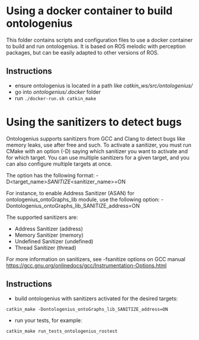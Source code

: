 # Using a docker container to build ontologenius

This folder contains scripts and configuration files to use a docker container to build and run
ontologenius. It is based on ROS melodic with perception packages, but can be easily adapted to
other versions of ROS.

## Instructions

* ensure ontologenius is located in a path like *catkin_ws/src/ontologenius/*
* go into *ontologenius/.docker* folder
* run ```./docker-run.sh catkin_make```


# Using the sanitizers to detect bugs

Ontologenius supports sanitizers from GCC and Clang to detect bugs like memory leaks, use after free
and such. To activate a sanitizer, you must run CMake with an option (-D) saying which sanitizer you
want to activate and for which target. You can use multiple sanitizers for a given target, and you
can also configure multiple targets at once.

The option has the following format: -D<target_name>_SANITIZE_<sanitizer_name>=ON

For instance, to enable Address Sanitizer (ASAN) for ontologenius_ontoGraphs_lib module, use the
following option: -Dontologenius_ontoGraphs_lib_SANITIZE_address=ON

The supported sanitizers are:
* Address Sanitizer (address)
* Memory Sanitizer (memory)
* Undefined Sanitizer (undefined)
* Thread Sanitizer (thread)

For more information on sanitizers, see -fsanitize options on GCC manual
https://gcc.gnu.org/onlinedocs/gcc/Instrumentation-Options.html

## Instructions

* build ontologenius with sanitizers activated for the desired targets:
```
catkin_make -Dontologenius_ontoGraphs_lib_SANITIZE_address=ON
```
* run your tests, for example:
```
catkin_make run_tests_ontologenius_rostest
```
